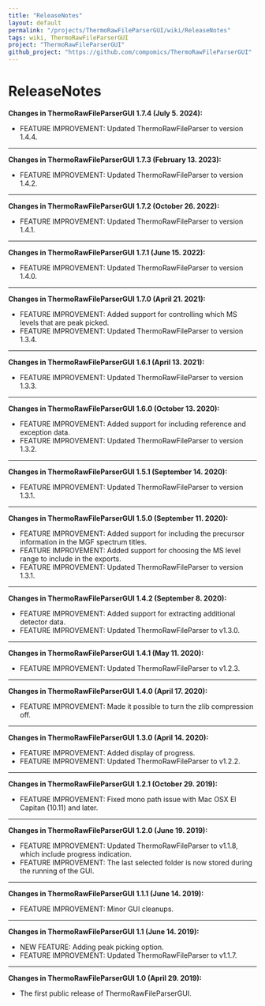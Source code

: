 ```yaml
---
title: "ReleaseNotes"
layout: default
permalink: "/projects/ThermoRawFileParserGUI/wiki/ReleaseNotes"
tags: wiki, ThermoRawFileParserGUI
project: "ThermoRawFileParserGUI"
github_project: "https://github.com/compomics/ThermoRawFileParserGUI"
---
```


# ReleaseNotes

**Changes in ThermoRawFileParserGUI 1.7.4 (July 5. 2024):**

 * FEATURE IMPROVEMENT: Updated ThermoRawFileParser to version 1.4.4.

---

**Changes in ThermoRawFileParserGUI 1.7.3 (February 13. 2023):**

 * FEATURE IMPROVEMENT: Updated ThermoRawFileParser to version 1.4.2.

---

**Changes in ThermoRawFileParserGUI 1.7.2 (October 26. 2022):**

 * FEATURE IMPROVEMENT: Updated ThermoRawFileParser to version 1.4.1.

---

**Changes in ThermoRawFileParserGUI 1.7.1 (June 15. 2022):**

 * FEATURE IMPROVEMENT: Updated ThermoRawFileParser to version 1.4.0.

---

**Changes in ThermoRawFileParserGUI 1.7.0 (April 21. 2021):**

 * FEATURE IMPROVEMENT: Added support for controlling which MS levels that are peak picked.
 * FEATURE IMPROVEMENT: Updated ThermoRawFileParser to version 1.3.4.

---

**Changes in ThermoRawFileParserGUI 1.6.1 (April 13. 2021):**

 * FEATURE IMPROVEMENT: Updated ThermoRawFileParser to version 1.3.3.

---

**Changes in ThermoRawFileParserGUI 1.6.0 (October 13. 2020):**

 * FEATURE IMPROVEMENT: Added support for including reference and exception data.
 * FEATURE IMPROVEMENT: Updated ThermoRawFileParser to version 1.3.2.

---

**Changes in ThermoRawFileParserGUI 1.5.1 (September 14. 2020):**

 * FEATURE IMPROVEMENT: Updated ThermoRawFileParser to version 1.3.1.

---

**Changes in ThermoRawFileParserGUI 1.5.0 (September 11. 2020):**

 * FEATURE IMPROVEMENT: Added support for including the precursor information in the MGF spectrum titles.
 * FEATURE IMPROVEMENT: Added support for choosing the MS level range to include in the exports.
 * FEATURE IMPROVEMENT: Updated ThermoRawFileParser to version 1.3.1.

---

**Changes in ThermoRawFileParserGUI 1.4.2 (September 8. 2020):**

 * FEATURE IMPROVEMENT: Added support for extracting additional detector data.
 * FEATURE IMPROVEMENT: Updated ThermoRawFileParser to v1.3.0.

---

**Changes in ThermoRawFileParserGUI 1.4.1 (May 11. 2020):**

  * FEATURE IMPROVEMENT: Updated ThermoRawFileParser to v1.2.3.

---

**Changes in ThermoRawFileParserGUI 1.4.0 (April 17. 2020):**

  * FEATURE IMPROVEMENT: Made it possible to turn the zlib compression off.

---

**Changes in ThermoRawFileParserGUI 1.3.0 (April 14. 2020):**

  * FEATURE IMPROVEMENT: Added display of progress.
  * FEATURE IMPROVEMENT: Updated ThermoRawFileParser to v1.2.2.

---

**Changes in ThermoRawFileParserGUI 1.2.1 (October 29. 2019):**

  * FEATURE IMPROVEMENT: Fixed mono path issue with Mac OSX El Capitan (10.11) and later.

---

**Changes in ThermoRawFileParserGUI 1.2.0 (June 19. 2019):**

  * FEATURE IMPROVEMENT: Updated ThermoRawFileParser to v1.1.8, which include progress indication.
  * FEATURE IMPROVEMENT: The last selected folder is now stored during the running of the GUI.

---

**Changes in ThermoRawFileParserGUI 1.1.1 (June 14. 2019):**

  * FEATURE IMPROVEMENT: Minor GUI cleanups.

---

**Changes in ThermoRawFileParserGUI 1.1 (June 14. 2019):**

  * NEW FEATURE: Adding peak picking option.
  * FEATURE IMPROVEMENT: Updated ThermoRawFileParser to v1.1.7.

---

**Changes in ThermoRawFileParserGUI 1.0 (April 29. 2019):**

  * The first public release of ThermoRawFileParserGUI.
